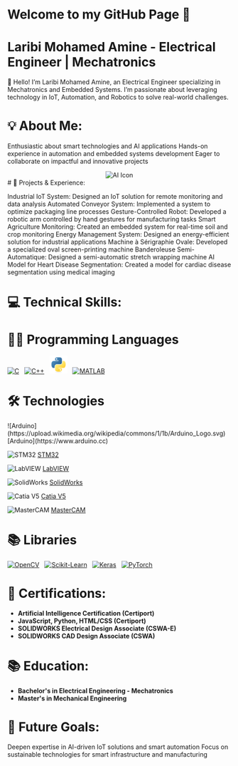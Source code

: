 # Welcome to my GitHub Page 👋
# Laribi Mohamed Amine - Electrical Engineer | Mechatronics

👋 Hello! I’m Laribi Mohamed Amine, an Electrical Engineer specializing in Mechatronics and Embedded Systems. I’m passionate about leveraging technology in IoT, Automation, and Robotics to solve real-world challenges.

# 💡 About Me:

Enthusiastic about smart technologies and AI applications
Hands-on experience in automation and embedded systems development
Eager to collaborate on impactful and innovative projects
<div align="center"> <img src="https://img.icons8.com/ios-filled/50/000000/artificial-intelligence.png" alt="AI Icon"> </div>
# 🚀 Projects & Experience:

Industrial IoT System: Designed an IoT solution for remote monitoring and data analysis
Automated Conveyor System: Implemented a system to optimize packaging line processes
Gesture-Controlled Robot: Developed a robotic arm controlled by hand gestures for manufacturing tasks
Smart Agriculture Monitoring: Created an embedded system for real-time soil and crop monitoring
Energy Management System: Designed an energy-efficient solution for industrial applications
Machine à Sérigraphie Ovale: Developed a specialized oval screen-printing machine
Banderoleuse Semi-Automatique: Designed a semi-automatic stretch wrapping machine
AI Model for Heart Disease Segmentation: Created a model for cardiac disease segmentation using medical imaging

# 💻 Technical Skills:

# 👨‍💻 Programming Languages
<div align="left"> <a href="https://www.cprogramming.com" target="_blank" rel="noreferrer"><img src="https://raw.githubusercontent.com/arasgungore/arasgungore/main/icons/c.svg" alt="C" width="40" height="40" /></a> &nbsp; <a href="https://www.cplusplus.com" target="_blank" rel="noreferrer"><img src="https://raw.githubusercontent.com/arasgungore/arasgungore/main/icons/cplusplus.svg" alt="C++" width="40" height="40" /></a> &nbsp; <a href="https://www.python.org" target="_blank" rel="noreferrer"><img src="https://raw.githubusercontent.com/devicons/devicon/master/icons/python/python-original.svg" alt="Python" width="40" height="40" /></a> &nbsp; <a href="https://www.mathworks.com/products/matlab.html" target="_blank" rel="noreferrer"><img src="https://upload.wikimedia.org/wikipedia/commons/2/21/Matlab_Logo.png" alt="MATLAB" width="40" height="40" /></a> </div>

# 🛠 Technologies

<div align="left">
  ![Arduino](https://upload.wikimedia.org/wikipedia/commons/1/1b/Arduino_Logo.svg) 
  [Arduino](https://www.arduino.cc) &nbsp;
  
  ![STM32](https://upload.wikimedia.org/wikipedia/commons/4/45/Stm32_logo.png) 
  [STM32](https://www.st.com/en/microcontrollers-microprocessors/stm32-32-bit-microcontrollers.html) &nbsp;
  
  ![LabVIEW](https://upload.wikimedia.org/wikipedia/commons/7/7e/Labview_logo.png) 
  [LabVIEW](https://www.ni.com/fr-fr/shop/labview.html) &nbsp;
  
  ![SolidWorks](https://upload.wikimedia.org/wikipedia/commons/3/3c/SolidWorks_Logo.svg) 
  [SolidWorks](https://www.solidworks.com) &nbsp;
  
  ![Catia V5](https://upload.wikimedia.org/wikipedia/commons/6/68/CATIA_Logo.png) 
  [Catia V5](https://www.3ds.com/products-services/catia/) &nbsp;
  
  ![MasterCAM](https://upload.wikimedia.org/wikipedia/commons/3/3a/Mastercam_logo.svg) 
  [MasterCAM](https://www.mastercam.com)
</div>

# 📚 Libraries
<div align="left"> <a href="https://opencv.org" target="_blank" rel="noreferrer"><img src="https://www.vectorlogo.zone/logos/opencv/opencv-icon.svg" alt="OpenCV" width="40" height="40" /></a> &nbsp; <a href="https://scikit-learn.org" target="_blank" rel="noreferrer"><img src="https://upload.wikimedia.org/wikipedia/commons/0/05/Scikit_learn_logo_small.svg" alt="Scikit-Learn" width="40" height="40" /></a> &nbsp; <a href="https://keras.io" target="_blank" rel="noreferrer"><img src="https://upload.wikimedia.org/wikipedia/commons/a/ae/Keras_logo.svg" alt="Keras" width="40" height="40" /></a> &nbsp; <a href="https://pytorch.org" target="_blank" rel="noreferrer"><img src="https://www.vectorlogo.zone/logos/pytorch/pytorch-icon.svg" alt="PyTorch" width="40" height="40" /></a> </div>

# 📜 Certifications:

- **Artificial Intelligence Certification (Certiport)**
- **JavaScript, Python, HTML/CSS (Certiport)**
- **SOLIDWORKS Electrical Design Associate (CSWA-E)**
- **SOLIDWORKS CAD Design Associate (CSWA)**

# 📚 Education:

- **Bachelor's in Electrical Engineering - Mechatronics**
- **Master's in Mechanical Engineering**

# 🎯 Future Goals:

Deepen expertise in AI-driven IoT solutions and smart automation
Focus on sustainable technologies for smart infrastructure and manufacturing
